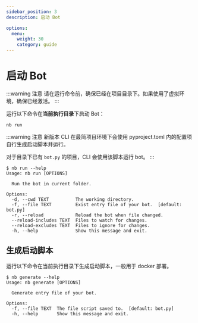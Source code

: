 ```yaml
---
sidebar_position: 3
description: 启动 Bot

options:
  menu:
    weight: 30
    category: guide
---
```


# 启动 Bot

:::warning 注意
请在运行命令前，确保已经在项目目录下。如果使用了虚拟环境，确保已经激活。
:::

运行以下命令在**当前执行目录**下启动 Bot：

```shell
nb run
```

:::warning 注意
新版本 CLI 在最简项目环境下会使用 pyproject.toml 内的配置项自行生成启动脚本并运行。

对于目录下已有 `bot.py` 的项目，CLI 会使用该脚本运行 bot。
:::

```shell
$ nb run --help
Usage: nb run [OPTIONS]

  Run the bot in current folder.

Options:
  -d, --cwd TEXT          The working directory.
  -f, --file TEXT         Exist entry file of your bot.  [default: bot.py]
  -r, --reload            Reload the bot when file changed.
  --reload-includes TEXT  Files to watch for changes.
  --reload-excludes TEXT  Files to ignore for changes.
  -h, --help              Show this message and exit.
```

## 生成启动脚本

运行以下命令在当前执行目录下生成启动脚本，一般用于 docker 部署。

```shell
$ nb generate --help
Usage: nb generate [OPTIONS]

  Generate entry file of your bot.

Options:
  -f, --file TEXT  The file script saved to.  [default: bot.py]
  -h, --help       Show this message and exit.
```
